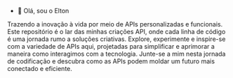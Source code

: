 - 👋 Olá, sou o Elton

Trazendo a inovação à vida por meio de APIs personalizadas e funcionais. Este repositório é o lar das minhas criações API, onde cada linha de código é uma jornada rumo a soluções criativas. Explore, experimente e inspire-se com a variedade de APIs aqui, projetadas para simplificar e aprimorar a maneira como interagimos com a tecnologia. Junte-se a mim nesta jornada de codificação e descubra como as APIs podem moldar um futuro mais conectado e eficiente.

<!---
eltnas-api/eltnas-api is a ✨ special ✨ repository because its `README.md` (this file) appears on your GitHub profile.
You can click the Preview link to take a look at your changes.
--->
